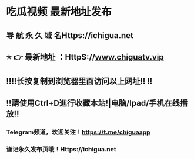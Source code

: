 # 吃瓜视频 最新地址发布 
## 导 航 永 久 域 名Https://ichigua.net
## ⭐️ 👉 最新地址 ：HttpS://www.chiguatv.vip
## ‼️‼️长按复制到浏览器里面访问以上网址‼️  ‼️
## ‼️請使用Ctrl+D進行收藏本站!|电脑/Ipad/手机在线播放‼️
### Telegram频道，欢迎关注！https://t.me/chiguaapp
### 谨记永久发布页哦！Https://ichigua.net
